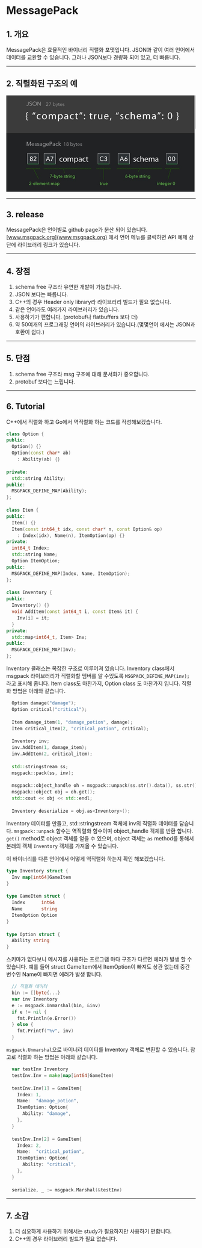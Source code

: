 # MessagePack

## 1. 개요

MessagePack은 효율적인 바이너리 직렬화 포맷입니다. JSON과 같이 여러 언어에서 데이터를 교환할 수 있습니다. 그러나 JSON보다 경량화 되어 있고, 더 빠릅니다.

---

## 2. 직렬화된 구조의 예

![MSGPACK](images/msgpack.jpg)

---

## 3. release

MessagePack은 언어별로 github page가 분산 되어 있습니다. [www.msgpack.org](www.msgpack.org) 에서 언어 메뉴를 클릭하면 API 예제 상단에 라이브러리 링크가 있습니다.

---

## 4. 장점

1. schema free 구조라 유연한 개발이 가능합니다.
2. JSON 보다는 빠릅니다.
3. C++의 경우 Header only library라 라이브러리 빌드가 필요 없습니다.
4. 같은 언어라도 여러가지 라이브러리가 있습니다.
5. 사용하기가 편합니다. (protobuf나 flatbuffers 보다 더)
6. 약 50여개의 프로그래밍 언어의 라이브러리가 있습니다.(몇몇언어 에서는 JSON과 호환이 쉽다.)

---

## 5. 단점

1. schema free 구조라 msg 구조에 대해 문서화가 중요합니다.
2. protobuf 보다는 느립니다.

---

## 6. Tutorial

C++에서 직렬화 하고 Go에서 역직렬화 하는 코드를 작성해보겠습니다.

```Cpp
class Option {
public:
  Option() {}
  Option(const char* ab)
    : Ability(ab) {}

private:
  std::string Ability;
public:
  MSGPACK_DEFINE_MAP(Ability);
};

class Item {
public:
  Item() {}
  Item(const int64_t idx, const char* n, const Option& op)
    : Index(idx), Name(n), ItemOption(op) {}
private:
  int64_t Index;
  std::string Name;
  Option ItemOption;
public:
  MSGPACK_DEFINE_MAP(Index, Name, ItemOption);
};

class Inventory {
public:
  Inventory() {}
  void AddItem(const int64_t i, const Item& it) {
    Inv[i] = it;
  }
private:
  std::map<int64_t, Item> Inv;
public:
  MSGPACK_DEFINE_MAP(Inv);
};
```

Inventory 클래스는 복잡한 구조로 이루어져 있습니다. Inventory class에서 msgpack 라이브러리가 직렬화할 멤버를 알 수있도록 `MSGPACK_DEFINE_MAP(inv);` 라고 표시해 줍니다.
Item class도 마찬가지, Option class 도 마찬가지 입니다. 직렬화 방법은 아래와 같습니다.

```cpp
  Option damage("damage");
  Option critical("critical");
  
  Item damage_item(1, "damage_potion", damage);
  Item critical_item(2, "critical_potion", critical);
  
  Inventory inv;
  inv.AddItem(1, damage_item);
  inv.AddItem(2, critical_item);

  std::stringstream ss;
  msgpack::pack(ss, inv);

  msgpack::object_handle oh = msgpack::unpack(ss.str().data(), ss.str().size());
  msgpack::object obj = oh.get();
  std::cout << obj << std::endl;

  Inventory deserialize = obj.as<Inventory>();
```

Inventory 데이터를 만들고, std::stringstream 객체에 inv의 직렬화 데이터를 담습니다. `msgpack::unpack` 함수는 역직렬화 함수이며 object_handle 객체를 반환 합니다. `get()` method로 object 객체를 얻을 수 있으며, object 객체는 `as` method를 통해서 본래의 객체 `Inventory` 객체를 가져올 수 있습니다.

이 바이너리를 다른 언어에서 어떻게 역직렬화 하는지 확인 해보겠습니다.

```go
type Inventory struct {
  Inv map[int64]GameItem
}

type GameItem struct {
  Index      int64
  Name       string
  ItemOption Option
}

type Option struct {
  Ability string
}
```

스키마가 없다보니 메시지를 사용하는 프로그램 마다 구조가 다르면 에러가 발생 할 수 있습니다. 예를 들어 struct GameItem에서 ItemOption이 빠져도 상관 없는데 중간 변수인 Name이 빠지면 에러가 발생 합니다.

```go
  // 직렬화 데이터
  bin := []byte{...}
  var inv Inventory
  e := msgpack.Unmarshal(bin, &inv)
  if e != nil {
    fmt.Println(e.Error())
  } else {
    fmt.Printf("%v", inv)
  }
```

`msgpack.Unmarshal`으로 바이너리 데이터를 Inventory 객체로 변환할 수 있습니다. 참고로 직렬화 하는 방법은 아래와 같습니다.

```go
  var testInv Inventory
  testInv.Inv = make(map[int64]GameItem)

  testInv.Inv[1] = GameItem{
    Index: 1,
    Name:  "damage_potion",
    ItemOption: Option{
      Ability: "damage",
    },
  }

  testInv.Inv[2] = GameItem{
    Index: 2,
    Name:  "critical_potion",
    ItemOption: Option{
      Ability: "critical",
    },
  }

  serialize, _ := msgpack.Marshal(&testInv)
```

---

## 7. 소감

1. 더 심오하게 사용하기 위해서는 study가 필요하지만 사용하기 편합니다.
2. C++의 경우 라이브러리 빌드가 필요 없습니다.